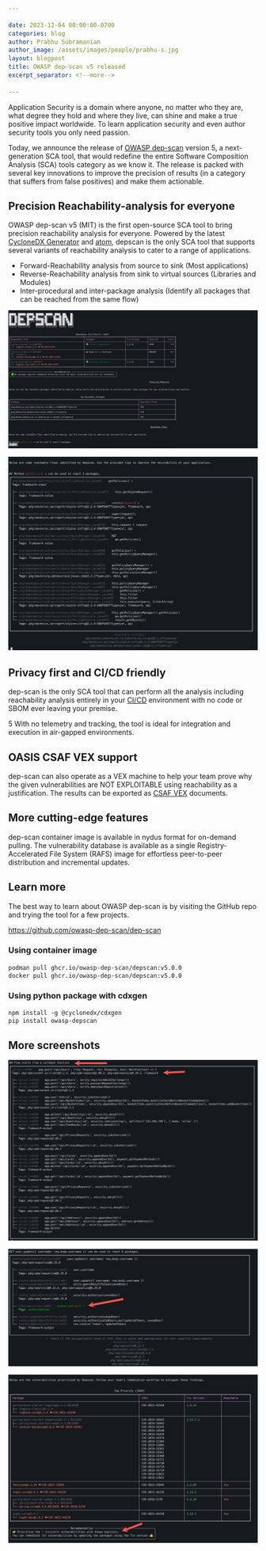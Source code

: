 ```yaml
---

date: 2023-12-04 00:00:00-0700
categories: blog
author: Prabhu Subramanian
author_image: /assets/images/people/prabhu-s.jpg
layout: blogpost
title: OWASP dep-scan v5 released
excerpt_separator: <!--more-->

---
```


Application Security is a domain where anyone, no matter who they are, what degree they hold and where they live, can shine and make a true positive impact worldwide. To learn application security and even author security tools you only need passion.

Today, we announce the release of [OWASP dep-scan](https://github.com/owasp-dep-scan/dep-scan) version 5, a next-generation SCA tool, that would redefine the entire Software Composition Analysis (SCA) tools category as we know it. The release is packed with several key innovations to improve the precision of results (in a category that suffers from false positives) and make them actionable.

<!--more-->

## Precision Reachability-analysis for everyone

OWASP dep-scan v5 (MIT) is the first open-source SCA tool to bring precision reachability analysis for everyone. Powered by the latest [CycloneDX Generator](https://github.com/CycloneDX/cdxgen) and [atom](https://github.com/AppThreat/atom), depscan is the only SCA tool that supports several variants of reachability analysis to cater to a range of applications.

- Forward-Reachability analysis from source to sink (Most applications)
- Reverse-Reachability analysis from sink to virtual sources (Libraries and Modules)
- Inter-procedural and inter-package analysis (Identify all packages that can be reached from the same flow)

![dep-scan results for Dependency Track](../assets/images/depscan-blog/1.jpg)

![inter-procedural and inter-package analysis](../assets/images/depscan-blog/2.jpg)

## Privacy first and CI/CD friendly

dep-scan is the only SCA tool that can perform all the analysis including reachability analysis entirely in your [CI/CD](https://github.com/owasp-dep-scan/dep-scan/blob/master/.github/workflows/dockertests.yml#L98) environment with no code or SBOM ever leaving your premise.

5
With no telemetry and tracking, the tool is ideal for integration and execution in air-gapped environments.

## OASIS CSAF VEX support

dep-scan can also operate as a VEX machine to help your team prove why the given vulnerabilities are NOT EXPLOITABLE using reachability as a justification. The results can be exported as [CSAF VEX](https://github.com/owasp-dep-scan/dep-scan/blob/master/contrib/CSAF_README.md) documents.

## More cutting-edge features

dep-scan container image is available in nydus format for on-demand pulling. The vulnerability database is available as a single Registry-Accelerated File System (RAFS) image for effortless peer-to-peer distribution and incremental updates.

## Learn more

The best way to learn about OWASP dep-scan is by visiting the GitHub repo and trying the tool for a few projects.

https://github.com/owasp-dep-scan/dep-scan

### Using container image

```
podman pull ghcr.io/owasp-dep-scan/depscan:v5.0.0
docker pull ghcr.io/owasp-dep-scan/depscan:v5.0.0
```

### Using python package with cdxgen

```
npm install -g @cyclonedx/cdxgen
pip install owasp-depscan
```

## More screenshots

![Semantic analysis](../assets/images/depscan-blog/4.jpg)

![Auto-tagging for dynamic languages](../assets/images/depscan-blog/5.jpg)

![actionable results](../assets/images/depscan-blog/7.jpg)
